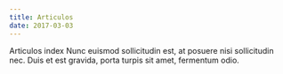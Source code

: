 ```yaml
---
title: Articulos
date: 2017-03-03
---
```


Articulos index Nunc euismod sollicitudin est, at posuere nisi sollicitudin nec. Duis et est gravida, porta turpis sit amet, fermentum odio.
